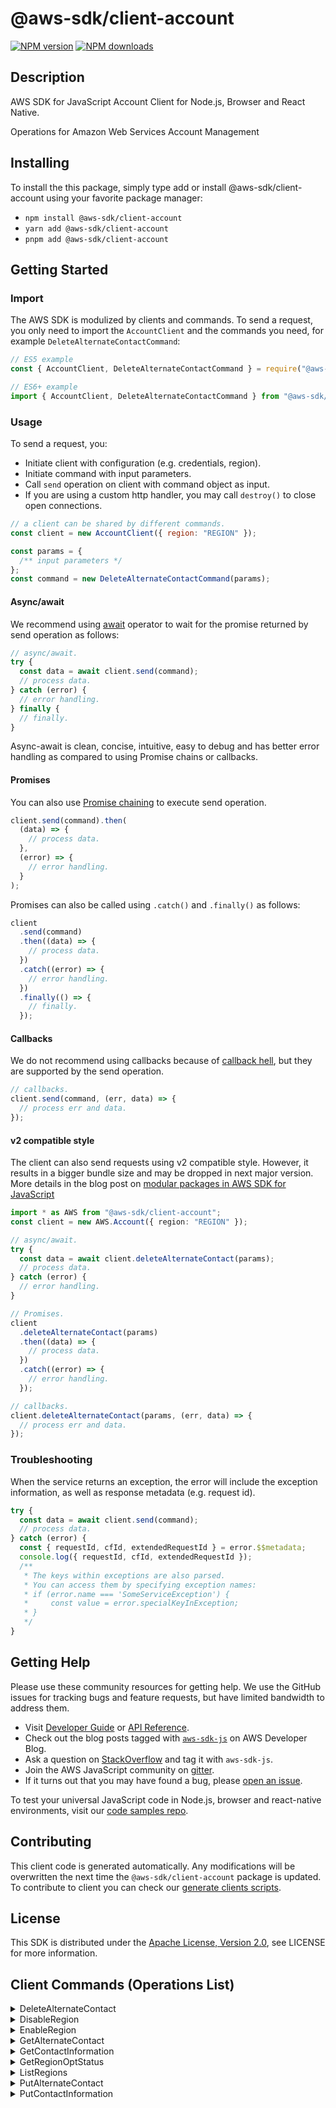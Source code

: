 <!-- generated file, do not edit directly -->

# @aws-sdk/client-account

[![NPM version](https://img.shields.io/npm/v/@aws-sdk/client-account/latest.svg)](https://www.npmjs.com/package/@aws-sdk/client-account)
[![NPM downloads](https://img.shields.io/npm/dm/@aws-sdk/client-account.svg)](https://www.npmjs.com/package/@aws-sdk/client-account)

## Description

AWS SDK for JavaScript Account Client for Node.js, Browser and React Native.

<p>Operations for Amazon Web Services Account Management</p>

## Installing

To install the this package, simply type add or install @aws-sdk/client-account
using your favorite package manager:

- `npm install @aws-sdk/client-account`
- `yarn add @aws-sdk/client-account`
- `pnpm add @aws-sdk/client-account`

## Getting Started

### Import

The AWS SDK is modulized by clients and commands.
To send a request, you only need to import the `AccountClient` and
the commands you need, for example `DeleteAlternateContactCommand`:

```js
// ES5 example
const { AccountClient, DeleteAlternateContactCommand } = require("@aws-sdk/client-account");
```

```ts
// ES6+ example
import { AccountClient, DeleteAlternateContactCommand } from "@aws-sdk/client-account";
```

### Usage

To send a request, you:

- Initiate client with configuration (e.g. credentials, region).
- Initiate command with input parameters.
- Call `send` operation on client with command object as input.
- If you are using a custom http handler, you may call `destroy()` to close open connections.

```js
// a client can be shared by different commands.
const client = new AccountClient({ region: "REGION" });

const params = {
  /** input parameters */
};
const command = new DeleteAlternateContactCommand(params);
```

#### Async/await

We recommend using [await](https://developer.mozilla.org/en-US/docs/Web/JavaScript/Reference/Operators/await)
operator to wait for the promise returned by send operation as follows:

```js
// async/await.
try {
  const data = await client.send(command);
  // process data.
} catch (error) {
  // error handling.
} finally {
  // finally.
}
```

Async-await is clean, concise, intuitive, easy to debug and has better error handling
as compared to using Promise chains or callbacks.

#### Promises

You can also use [Promise chaining](https://developer.mozilla.org/en-US/docs/Web/JavaScript/Guide/Using_promises#chaining)
to execute send operation.

```js
client.send(command).then(
  (data) => {
    // process data.
  },
  (error) => {
    // error handling.
  }
);
```

Promises can also be called using `.catch()` and `.finally()` as follows:

```js
client
  .send(command)
  .then((data) => {
    // process data.
  })
  .catch((error) => {
    // error handling.
  })
  .finally(() => {
    // finally.
  });
```

#### Callbacks

We do not recommend using callbacks because of [callback hell](http://callbackhell.com/),
but they are supported by the send operation.

```js
// callbacks.
client.send(command, (err, data) => {
  // process err and data.
});
```

#### v2 compatible style

The client can also send requests using v2 compatible style.
However, it results in a bigger bundle size and may be dropped in next major version. More details in the blog post
on [modular packages in AWS SDK for JavaScript](https://aws.amazon.com/blogs/developer/modular-packages-in-aws-sdk-for-javascript/)

```ts
import * as AWS from "@aws-sdk/client-account";
const client = new AWS.Account({ region: "REGION" });

// async/await.
try {
  const data = await client.deleteAlternateContact(params);
  // process data.
} catch (error) {
  // error handling.
}

// Promises.
client
  .deleteAlternateContact(params)
  .then((data) => {
    // process data.
  })
  .catch((error) => {
    // error handling.
  });

// callbacks.
client.deleteAlternateContact(params, (err, data) => {
  // process err and data.
});
```

### Troubleshooting

When the service returns an exception, the error will include the exception information,
as well as response metadata (e.g. request id).

```js
try {
  const data = await client.send(command);
  // process data.
} catch (error) {
  const { requestId, cfId, extendedRequestId } = error.$$metadata;
  console.log({ requestId, cfId, extendedRequestId });
  /**
   * The keys within exceptions are also parsed.
   * You can access them by specifying exception names:
   * if (error.name === 'SomeServiceException') {
   *     const value = error.specialKeyInException;
   * }
   */
}
```

## Getting Help

Please use these community resources for getting help.
We use the GitHub issues for tracking bugs and feature requests, but have limited bandwidth to address them.

- Visit [Developer Guide](https://docs.aws.amazon.com/sdk-for-javascript/v3/developer-guide/welcome.html)
  or [API Reference](https://docs.aws.amazon.com/AWSJavaScriptSDK/v3/latest/index.html).
- Check out the blog posts tagged with [`aws-sdk-js`](https://aws.amazon.com/blogs/developer/tag/aws-sdk-js/)
  on AWS Developer Blog.
- Ask a question on [StackOverflow](https://stackoverflow.com/questions/tagged/aws-sdk-js) and tag it with `aws-sdk-js`.
- Join the AWS JavaScript community on [gitter](https://gitter.im/aws/aws-sdk-js-v3).
- If it turns out that you may have found a bug, please [open an issue](https://github.com/aws/aws-sdk-js-v3/issues/new/choose).

To test your universal JavaScript code in Node.js, browser and react-native environments,
visit our [code samples repo](https://github.com/aws-samples/aws-sdk-js-tests).

## Contributing

This client code is generated automatically. Any modifications will be overwritten the next time the `@aws-sdk/client-account` package is updated.
To contribute to client you can check our [generate clients scripts](https://github.com/aws/aws-sdk-js-v3/tree/main/scripts/generate-clients).

## License

This SDK is distributed under the
[Apache License, Version 2.0](http://www.apache.org/licenses/LICENSE-2.0),
see LICENSE for more information.

## Client Commands (Operations List)

<details>
<summary>
DeleteAlternateContact
</summary>

[Command API Reference](https://docs.aws.amazon.com/AWSJavaScriptSDK/v3/latest/clients/client-account/classes/deletealternatecontactcommand.html) / [Input](https://docs.aws.amazon.com/AWSJavaScriptSDK/v3/latest/clients/client-account/interfaces/deletealternatecontactcommandinput.html) / [Output](https://docs.aws.amazon.com/AWSJavaScriptSDK/v3/latest/clients/client-account/interfaces/deletealternatecontactcommandoutput.html)

</details>
<details>
<summary>
DisableRegion
</summary>

[Command API Reference](https://docs.aws.amazon.com/AWSJavaScriptSDK/v3/latest/clients/client-account/classes/disableregioncommand.html) / [Input](https://docs.aws.amazon.com/AWSJavaScriptSDK/v3/latest/clients/client-account/interfaces/disableregioncommandinput.html) / [Output](https://docs.aws.amazon.com/AWSJavaScriptSDK/v3/latest/clients/client-account/interfaces/disableregioncommandoutput.html)

</details>
<details>
<summary>
EnableRegion
</summary>

[Command API Reference](https://docs.aws.amazon.com/AWSJavaScriptSDK/v3/latest/clients/client-account/classes/enableregioncommand.html) / [Input](https://docs.aws.amazon.com/AWSJavaScriptSDK/v3/latest/clients/client-account/interfaces/enableregioncommandinput.html) / [Output](https://docs.aws.amazon.com/AWSJavaScriptSDK/v3/latest/clients/client-account/interfaces/enableregioncommandoutput.html)

</details>
<details>
<summary>
GetAlternateContact
</summary>

[Command API Reference](https://docs.aws.amazon.com/AWSJavaScriptSDK/v3/latest/clients/client-account/classes/getalternatecontactcommand.html) / [Input](https://docs.aws.amazon.com/AWSJavaScriptSDK/v3/latest/clients/client-account/interfaces/getalternatecontactcommandinput.html) / [Output](https://docs.aws.amazon.com/AWSJavaScriptSDK/v3/latest/clients/client-account/interfaces/getalternatecontactcommandoutput.html)

</details>
<details>
<summary>
GetContactInformation
</summary>

[Command API Reference](https://docs.aws.amazon.com/AWSJavaScriptSDK/v3/latest/clients/client-account/classes/getcontactinformationcommand.html) / [Input](https://docs.aws.amazon.com/AWSJavaScriptSDK/v3/latest/clients/client-account/interfaces/getcontactinformationcommandinput.html) / [Output](https://docs.aws.amazon.com/AWSJavaScriptSDK/v3/latest/clients/client-account/interfaces/getcontactinformationcommandoutput.html)

</details>
<details>
<summary>
GetRegionOptStatus
</summary>

[Command API Reference](https://docs.aws.amazon.com/AWSJavaScriptSDK/v3/latest/clients/client-account/classes/getregionoptstatuscommand.html) / [Input](https://docs.aws.amazon.com/AWSJavaScriptSDK/v3/latest/clients/client-account/interfaces/getregionoptstatuscommandinput.html) / [Output](https://docs.aws.amazon.com/AWSJavaScriptSDK/v3/latest/clients/client-account/interfaces/getregionoptstatuscommandoutput.html)

</details>
<details>
<summary>
ListRegions
</summary>

[Command API Reference](https://docs.aws.amazon.com/AWSJavaScriptSDK/v3/latest/clients/client-account/classes/listregionscommand.html) / [Input](https://docs.aws.amazon.com/AWSJavaScriptSDK/v3/latest/clients/client-account/interfaces/listregionscommandinput.html) / [Output](https://docs.aws.amazon.com/AWSJavaScriptSDK/v3/latest/clients/client-account/interfaces/listregionscommandoutput.html)

</details>
<details>
<summary>
PutAlternateContact
</summary>

[Command API Reference](https://docs.aws.amazon.com/AWSJavaScriptSDK/v3/latest/clients/client-account/classes/putalternatecontactcommand.html) / [Input](https://docs.aws.amazon.com/AWSJavaScriptSDK/v3/latest/clients/client-account/interfaces/putalternatecontactcommandinput.html) / [Output](https://docs.aws.amazon.com/AWSJavaScriptSDK/v3/latest/clients/client-account/interfaces/putalternatecontactcommandoutput.html)

</details>
<details>
<summary>
PutContactInformation
</summary>

[Command API Reference](https://docs.aws.amazon.com/AWSJavaScriptSDK/v3/latest/clients/client-account/classes/putcontactinformationcommand.html) / [Input](https://docs.aws.amazon.com/AWSJavaScriptSDK/v3/latest/clients/client-account/interfaces/putcontactinformationcommandinput.html) / [Output](https://docs.aws.amazon.com/AWSJavaScriptSDK/v3/latest/clients/client-account/interfaces/putcontactinformationcommandoutput.html)

</details>
